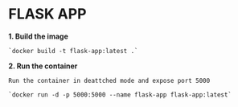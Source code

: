 # FLASK APP

**1. Build the image**

    `docker build -t flask-app:latest .`

**2. Run the container**

    Run the container in deattched mode and expose port 5000

    `docker run -d -p 5000:5000 --name flask-app flask-app:latest`